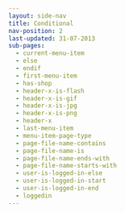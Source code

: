 ```yaml
---
layout: side-nav
title: Conditional
nav-position: 2
last-updated: 31-07-2013
sub-pages:
  - current-menu-item
  - else
  - endif
  - first-menu-item
  - has-shop
  - header-x-is-flash
  - header-x-is-gif
  - header-x-is-jpg
  - header-x-is-png
  - header-x
  - last-menu-item
  - menu-item-page-type
  - page-file-name-contains
  - page-file-name-is
  - page-file-name-ends-with
  - page-file-name-starts-with
  - user-is-logged-in-else
  - user-is-logged-in-start
  - user-is-logged-in-end
  - loggedin
---
```



<!-- This Page exists for the creation of the sub-menu only and is not displayed on the site -->